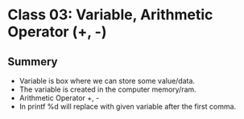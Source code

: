 # Class 03: Variable, Arithmetic Operator (+, -)

## Summery

- Variable is box where we can store some value/data.
- The variable is created in the computer memory/ram.
- Arithmetic Operator +, -
- In printf %d will replace with given variable after the first comma.
